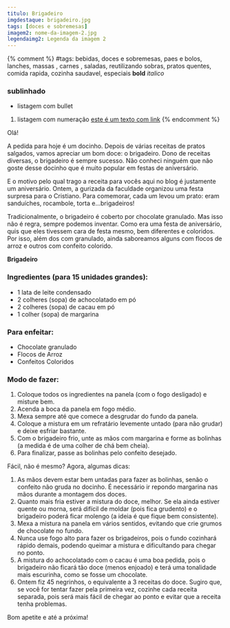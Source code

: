 ```yaml
---
titulo: Brigadeiro
imgdestaque: brigadeiro.jpg
tags: [doces e sobremesas]
imagem2: nome-da-imagem-2.jpg
legendaimg2: Legenda da imagem 2
---
```

{% comment %}
#tags: bebidas, doces e sobremesas, paes e bolos, lanches, massas , carnes , saladas, reutilizando sobras, pratos quentes, comida rapida, cozinha saudavel, especiais
**bold**
*italico*
### sublinhado
* listagem com bullet
1. listagem com numeração
[este é um texto com link](https://www.enderecodolink.com)
{% endcomment %}

Olá!

A pedida para hoje é um docinho. Depois de várias receitas de pratos salgados, vamos apreciar um bom doce: o brigadeiro. Dono de receitas diversas, o brigadeiro é sempre sucesso. Não conheci ninguém que não goste desse docinho que é muito popular em festas de aniversário.

E o motivo pelo qual trago a receita para vocês aqui no blog é justamente um aniversário. Ontem, a gurizada da faculdade organizou uma festa surpresa para o Cristiano. Para comemorar, cada um levou um prato: eram sanduíches, rocambole, torta e...brigadeiros!

Tradicionalmente, o brigadeiro é coberto por chocolate granulado. Mas isso não é regra, sempre podemos inventar. Como era uma festa de aniversário, quis que eles tivessem cara de festa mesmo, bem diferentes e coloridos. Por isso, além dos com granulado, ainda saboreamos alguns com flocos de arroz e outros com confeito colorido.

**Brigadeiro**

### Ingredientes (para 15 unidades grandes):

* 1 lata de leite condensado
* 2 colheres (sopa) de achocolatado em pó
* 2 colheres (sopa) de cacau em pó
* 1 colher (sopa) de margarina

### Para enfeitar:

* Chocolate granulado
* Flocos de Arroz
* Confeitos Coloridos

### Modo de fazer:

1. Coloque todos os ingredientes na panela (com o fogo desligado) e misture bem.
2. Acenda a boca da panela em fogo médio.
3. Mexa sempre até que comece a desgrudar do fundo da panela.
4. Coloque a mistura em um refratário levemente untado (para não grudar) e deixe esfriar bastante.
5. Com o brigadeiro frio, unte as mãos com margarina e forme as bolinhas (a medida é de uma colher de chá bem cheia).
6. Para finalizar, passe as bolinhas pelo confeito desejado.

Fácil, não é mesmo? Agora, algumas dicas:

1. As mãos devem estar bem untadas para fazer as bolinhas, senão o confeito não gruda no docinho. É necessário ir repondo margarina nas mãos durante a montagem dos doces.
2. Quanto mais fria estiver a mistura do doce, melhor. Se ela ainda estiver quente ou morna, será difícil de moldar (pois fica grudento) e o brigadeiro poderá ficar molengo (a ideia é que fique bem consistente).
3. Mexa a mistura na panela em vários sentidos, evitando que crie grumos de chocolate no fundo.
4. Nunca use fogo alto para fazer os brigadeiros, pois o fundo cozinhará rápido demais, podendo queimar a mistura e dificultando para chegar no ponto.
5. A mistura do achocolatado com o cacau é uma boa pedida, pois o brigadeiro não ficará tão doce (menos enjoado) e terá uma tonalidade mais escurinha, como se fosse um chocolate.
6. Ontem fiz 45 negrinhos, o equivalente a 3 receitas do doce. Sugiro que, se você for tentar fazer pela primeira vez, cozinhe cada receita separada, pois será mais fácil de chegar ao ponto e evitar que a receita tenha problemas.  

Bom apetite e até a próxima!
